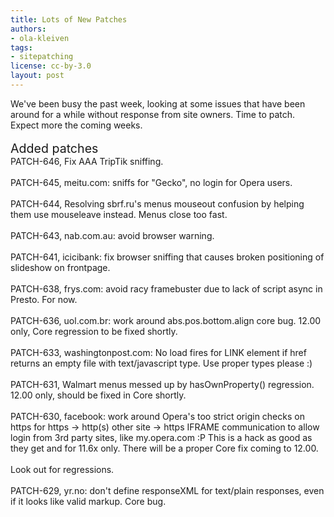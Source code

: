 ```yaml
---
title: Lots of New Patches
authors:
- ola-kleiven
tags:
- sitepatching
license: cc-by-3.0
layout: post
---
```

We&#39;ve been busy the past week, looking at some issues that have been around for a while without response from site owners. Time to patch. Expect more the coming weeks.<br/><br/><span style="font-size: 140%">Added patches</span><br/>PATCH-646, Fix AAA TripTik sniffing.<br/><br/>PATCH-645, meitu.com: sniffs for &quot;Gecko&quot;, no login for Opera users.<br/><br/>PATCH-644, Resolving sbrf.ru&#39;s menus mouseout confusion by helping them use mouseleave instead. Menus close too fast.<br/><br/>PATCH-643, nab.com.au: avoid browser warning.<br/><br/>PATCH-641, icicibank: fix browser sniffing that causes broken positioning of slideshow on frontpage.<br/><br/>PATCH-638, frys.com: avoid racy framebuster due to lack of script async in Presto. For now.<br/><br/>PATCH-636, uol.com.br: work around abs.pos.bottom.align core bug. 12.00 only, Core regression to be fixed shortly.<br/><br/>PATCH-633, washingtonpost.com: No load fires for LINK element if href returns an empty file with text/javascript type. Use proper types please :)<br/><br/>PATCH-631, Walmart menus messed up by hasOwnProperty() regression. 12.00 only, should be fixed in Core shortly.<br/> <br/>PATCH-630, facebook: work around Opera&#39;s too strict origin checks on https for https -&gt; http(s) other site -&gt; https IFRAME communication to allow login from 3rd party sites, like my.opera.com :P  This is a hack as good as they get and for 11.6x only. There will be a proper Core fix coming to 12.00.<br/><br/>Look out for regressions.<br/> <br/>PATCH-629, yr.no: don&#39;t define responseXML for text/plain responses, even if it looks like valid markup. Core bug.
